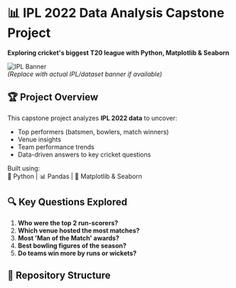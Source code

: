 # 📊 IPL 2022 Data Analysis Capstone Project  
**Exploring cricket's biggest T20 league with Python, Matplotlib & Seaborn**  

![IPL Banner](https://via.placeholder.com/800x200/33363A/FFFFFF?text=IPL+2022+Data+Analysis)  
*(Replace with actual IPL/dataset banner if available)*  

## 🏆 Project Overview  
This capstone project analyzes **IPL 2022 data** to uncover:  
- Top performers (batsmen, bowlers, match winners)  
- Venue insights  
- Team performance trends  
- Data-driven answers to key cricket questions  

Built using:  
🐍 Python | 📊 Pandas | 🎨 Matplotlib & Seaborn  

## 🔍 Key Questions Explored  
1. **Who were the top 2 run-scorers?**  
2. **Which venue hosted the most matches?**  
3. **Most 'Man of the Match' awards?**  
4. **Best bowling figures of the season?**  
5. **Do teams win more by runs or wickets?**  

## 📂 Repository Structure  
